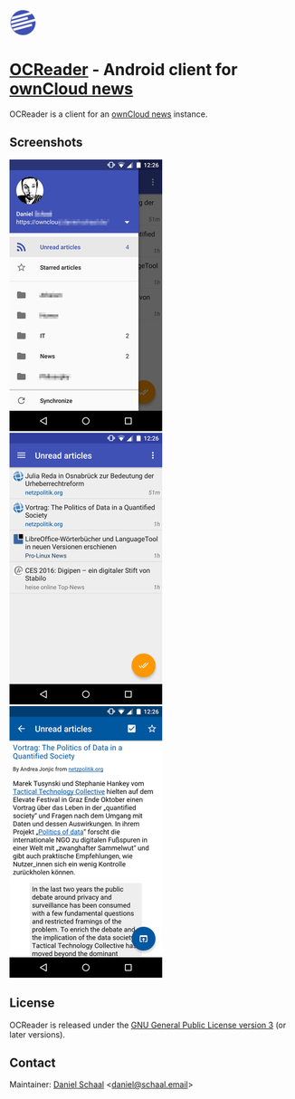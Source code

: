 ![Logo](app/src/main/res/mipmap-mdpi/ic_launcher.png)

# [OCReader][1] - Android client for [ownCloud news][0]

OCReader is a client for an [ownCloud news][0] instance.

## Screenshots

![Drawer](https://raw.githubusercontent.com/schaal/screenshots/master/ocreader/drawer.png)
![List View](https://raw.githubusercontent.com/schaal/screenshots/master/ocreader/listview.png)
![Item page](https://raw.githubusercontent.com/schaal/screenshots/master/ocreader/itempage.png)

## License
OCReader is released under the [GNU General Public License version 3](https://www.gnu.org/licenses/gpl-3.0) (or later versions).

## Contact
Maintainer: [Daniel Schaal](https://github.com/schaal) <<daniel@schaal.email>>

[0]: https://github.com/owncloud/news
[1]: https://github.com/schaal/ocreader

